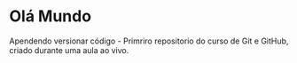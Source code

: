 # Olá Mundo
 Apendendo versionar código - Primriro repositorio do curso de Git e GitHub, criado durante uma aula ao vivo.
